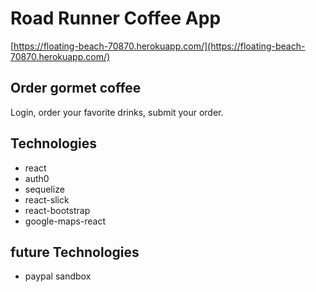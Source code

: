 # Road Runner Coffee App

[https://floating-beach-70870.herokuapp.com/](https://floating-beach-70870.herokuapp.com/)

## Order gormet coffee

Login, order your favorite drinks, submit your order.

## Technologies

* react
* auth0
* sequelize
* react-slick
* react-bootstrap
* google-maps-react

## future Technologies

* paypal sandbox
